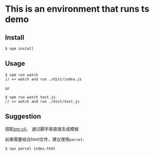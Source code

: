 # This is an environment that runs ts demo

## Install
```
$ npm install
```

## Usage
```
$ npm run watch
// => watch and run ./dist/index.js
```
or
```
$ npm run watch test.js
// => watch and run ./dist/test.js
```

## Suggestion
搭配[sm-cli](https://github.com/EathonYe/sm-cli)，
通过脚手架直接生成模板

如果需要结合html文件，建议使用`parcel`:
```
$ npx parcel index.html
```
